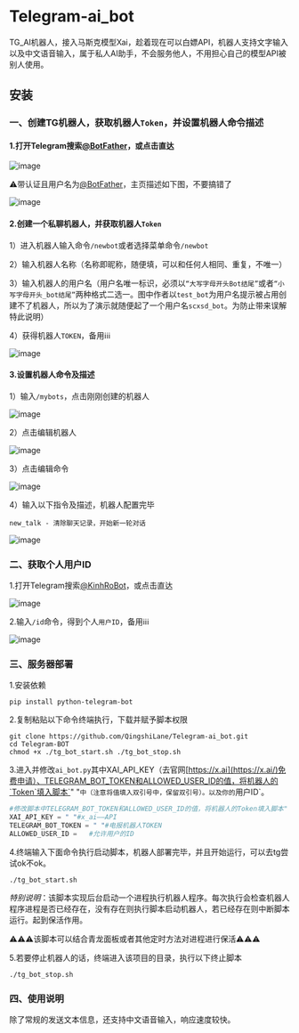 # Telegram-ai_bot
TG_AI机器人，接入马斯克模型Xai，趁着现在可以白嫖API，机器人支持文字输入以及中文语音输入，属于私人AI助手，不会服务他人，不用担心自己的模型API被别人使用。
## 安装
### 一、创建TG机器人，获取机器人`Token`，并设置机器人命令描述
#### 1.打开Telegram搜索[@BotFather](https://t.me/BotFather)，或点击直达

![image](https://github.com/user-attachments/assets/c38accac-011d-4f78-9e54-c9e256493c14) 

⚠️带认证且用户名为[@BotFather](https://t.me/BotFather)，主页描述如下图，不要搞错了

![image](https://github.com/user-attachments/assets/f4fb358d-8449-4a05-aa70-be5c9b639d8d)

#### 2.创建一个私聊机器人，并获取机器人`Token`

1）进入机器人输入命令`/newbot`或者选择菜单命令`/newbot`

2）输入机器人名称（名称即昵称，随便填，可以和任何人相同、重复，不唯一）

3）输入机器人的用户名（用户名唯一标识，必须以`“大写字母开头Bot结尾”`或者`“小写字母开头_bot结尾”`两种格式二选一。图中作者以`test_bot`为用户名提示被占用创建不了机器人，所以为了演示就随便起了一个用户名`scxsd_bot`。为防止带来误解特此说明）

4）获得机器人`TOKEN`，备用ℹ️ℹ️ℹ️

![image](https://github.com/user-attachments/assets/3f04b164-7bea-4697-85a6-8a003820e34e)

#### 3.设置机器人命令及描述

1）输入`/mybots`，点击刚刚创建的机器人

![image](https://github.com/user-attachments/assets/65a9a6ca-ea76-47a2-bb08-ba3c3d50c487)

2）点击编辑机器人

![image](https://github.com/user-attachments/assets/4c4e663b-e3ed-4eb8-b1fa-7919375dad78)

3）点击编辑命令

![image](https://github.com/user-attachments/assets/27db7230-038c-419d-b54f-f377015eb1f0)

4）输入以下指令及描述，机器人配置完毕
```
new_talk - 清除聊天记录，开始新一轮对话
```
![image](https://github.com/user-attachments/assets/503c2aa9-d5ca-4621-bb07-b1f873df2f90)

### 二、获取个人用户ID
1.打开Telegram搜索[@KinhRoBot](https://t.me/KinhRoBot)，或点击直达

![image](https://github.com/user-attachments/assets/d86ff2b6-d308-4cf6-8859-07545043f3be)

2.输入`/id`命令，得到个人`用户ID`，备用ℹ️ℹ️ℹ️

![image](https://github.com/user-attachments/assets/2f9727be-2e0e-44eb-912d-81951ca4a797)

### 三、服务器部署
1.安装依赖
```
pip install python-telegram-bot
```
2.复制粘贴以下命令终端执行，下载并赋予脚本权限
```
git clone https://github.com/QingshiLane/Telegram-ai_bot.git
cd Telegram-BOT
chmod +x ./tg_bot_start.sh ./tg_bot_stop.sh
```
3.进入并修改`ai_bot.py`其中XAI_API_KEY（去官网[https://x.ai](https://x.ai/)免费申请）、TELEGRAM_BOT_TOKEN和ALLOWED_USER_ID的值，将机器人的`Token`填入脚本`" "`中（注意将值填入双引号中，保留双引号）。以及你的`用户ID`。
```python
#修改脚本中TELEGRAM_BOT_TOKEN和ALLOWED_USER_ID的值，将机器人的Token填入脚本" "中（注意将值填入双引号中，保留双引号）。你的用户ID同理
XAI_API_KEY = " "#x_ai——API
TELEGRAM_BOT_TOKEN = " "#电报机器人TOKEN
ALLOWED_USER_ID =   #允许用户的ID
```
4.终端输入下面命令执行启动脚本，机器人部署完毕，并且开始运行，可以去tg尝试ok不ok。
```
./tg_bot_start.sh
```
*特别说明*：该脚本实现后台启动一个进程执行机器人程序。每次执行会检查机器人程序进程是否已经存在，没有存在则执行脚本启动机器人，若已经存在则中断脚本运行。起到保活作用。

⚠️⚠️⚠️该脚本可以结合青龙面板或者其他定时方法对进程进行保活⚠️⚠️⚠️

5.若要停止机器人的话，终端进入该项目的目录，执行以下终止脚本
```
./tg_bot_stop.sh
```

### 四、使用说明
除了常规的发送文本信息，还支持中文语音输入，响应速度较快。

